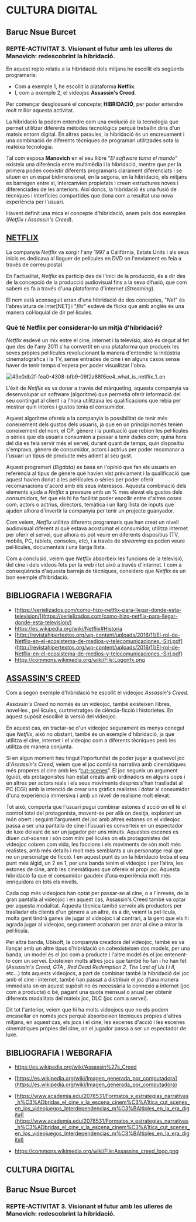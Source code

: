 ﻿# CULTURA DIGITAL
## Baruc Nsue Burcet
### REPTE-ACTIVITAT 3. Visionant el futur amb les ulleres de Manovich: redescobrint la hibridació.


En aquest repte relatiu a la hibridació dels mitjans he escollit els següents programaris:  
- Com a exemple 1, he escollit la plataforma **Netflix**.  
- I, com a exemple 2, el videojoc **Assassin's Creed**.  
  
Per començar desglossaré el concepte; **HIBRIDACIÓ**, per poder entendre molt millor aquesta activitat.  
  
La hibridació la podem entendre com una evolució de la tecnologia que  permet utilitzar diferents mètodes tecnològics perquè treballin dins d'un mateix entorn digital. En altres paraules, la hibridació és un encreuament i una combinació de diferents tècniques de programari  utilitzades sota la mateixa tecnologia.  

Tal com exposa **Manovich** en el seu llibre "*El software toma el mando*" existeix una diferència entre multimèdia i la hibridació, mentre que per la primera poden coexistir diferents programaris clarament diferenciats i se situen en un espai bidimensional, en la segona, en la hibridació, els mitjans es barregen entre si, intercanvien propietats i creen estructures noves i diferenciades de les anteriors. Així doncs, la hibridació és una fusió de tècniques i interfícies compartides que dona com a resultat una nova experiència per l'usuari. 

Havent definit una mica el concepte d'hibridació, anem pels dos exemples (*Netflix i Assassin's Creed*).


## [NETFLIX](-%20https://es.wikipedia.org/wiki/Netflix#Historia) 

La companyia *Netflix* va sorgir l'any 1997 a Califòrnia, Estats Units i als seus inicis es dedicava al lloguer de películes en DVD on l'enviament es feia a través de correu postal.

En l'actualitat, *Netflix* és partícip des de l'inici de la producció, és a dir des de la concepció de la producció audiovisual fins a la seva difusió, que com sabem es fa a través d'una plataforma d'internet (*Streaming*).  
  
El nom està aconseguit arran d'una hibridació de dos conceptes, "*Net*" és l'abreviatura de inter[NET] i "*flix*" esdevé de flicks que amb anglès és una manera col·loquial de dir pel·lícules.

### Què té Netflix per considerar-lo un mitjà d'hibridació?  
  
*Netflix* esdevé un mix entre el cine, internet i la televisió, això és degut al fet que des de l'any 2011 s'ha convertit en una plataforma que produeix les seves pròpies pel·lícules revolucionant la manera d'entendre la indústria cinematogràfica i la TV, sense entrades de cine i en alguns casos sense haver de tenir temps d'espera per poder visualitzar l'obra.  

![43e0db2f-fea0-4308-bfb9-09f2a88f6ee4_what_is_netflix_1_en](https://user-images.githubusercontent.com/104514520/167248293-d06bf386-23cd-4ed7-8ff8-539aa416ee8c.png)
  
L'èxit de *Netflix* es va donar a través del màrqueting, aquesta companyia va desenvolupar un software (algoritme) que permetia oferir informació del seu contingut al client i a l'hora utilitzava les qualificacions que rebia per mostrar quin interès i gustos tenia el consumidor.  
  
Aquest algoritme ofereix a la companyia la possibilitat de tenir més coneixement dels gustos dels usuaris, ja que en un principi només tenien coneixement del nom, el CP, gènere i la puntuació que rebien les pel·lícules o sèries que els usuaris consumien a passar a tenir dades com; quina hora del dia es feia servir més el servei, durant quant de temps, quin dispositiu s'emprava, gènere de consumidor, actors i actrius per poder recomanar a l'usuari un tipus de producte més adient al seu gust.  
  
Aquest programari (*Bigdata*) es basa en l'opinió que fan els usuaris en referència al tipus de gènere què havien vist prèviament i la qualificació que aquest havien donat a les pel·lícules o sèries per poder oferir recomanacions d'acord amb els seus interessos. Aquesta combinació dels elements ajuda a *Netflix* a preveure amb un % més elevat els gustos dels consumidors, fet que els hi ha facilitat poder escollir entre d'altres coses com; actors o actrius, directors, temàtica i un llarg llista de inputs que ajuden alhora d'invertir la companyia per tenir un projecte guanyador.

Com veiem, *Netflix* utilitza diferents programaris que han creat un nivell audiovisual diferent al què estava acostumat el consumidor, utilitza internet per oferir el servei, que alhora es pot veure en diferents dispositius (TV, mòbils, PC, tablets, consoles, etc), i a través de *streaming* es poden veure pel·lícules, documentals i una llarga llista.

Com a conclusió, veiem que *Netflix* absorbeix les funcions de la televisió, del cine i dels vídeos fets per la web i tot això a través d'internet.  I com a conseqüència d'aquesta barreja de tècniques, considero que *Netflix* és un bon exemple d'hibridació.

## BIBLIOGRAFIA I WEBGRAFIA

- [https://serielizados.com/como-hizo-netflix-para-llegar-donde-esta-television/](https://serielizados.com/como-hizo-netflix-para-llegar-donde-esta-television/)
- https://es.wikipedia.org/wiki/Netflix#Historia
- [http://revistahipertextos.org/wp-content/uploads/2016/11/El-rol-de-Netflix-en-el-ecosistema-de-medios-y-telecomunicaciones.-Siri.pdf](http://revistahipertextos.org/wp-content/uploads/2016/11/El-rol-de-Netflix-en-el-ecosistema-de-medios-y-telecomunicaciones.-Siri.pdf)
- https://commons.wikimedia.org/wiki/File:Logonfx.png


## [ASSASSIN'S CREED](https://es.wikipedia.org/wiki/Assassin%27s_Creed)

Com a segon exemple d'hibridació he escollit el videojoc *Assassin's Creed*.

*Assassin's Creed* no només és un videojoc, també existeixen llibres, novel·les , pel·lícules, curtmetratges de ciència-ficció i historietes. En aquest supòsit escolliré la versió del videojoc.

En aquest cas, en tractar-se d'un videojoc segurament és menys conegut que *Netflix*, això no obstant, també és un exemple d'hibridació, ja que utilitza el cine, internet i el videojoc com a diferents tècniques però les utilitza de manera conjunta.

Si en algun moment heu tingut l'oportunitat de poder jugar a qualsevol joc d'*Assassin's Creed*, veiem que el joc combina narrativa amb cinemàtiques més properes al cine amb les “[cut-scenes](https://www.youtube.com/watch?v=aLSRQpH7ikg)”. El joc segueix un argument (guió), els protagonistes han estat creats amb ordinadors en alguns cops i en altres per actors reals i els seus moviments després s'han traslladat al PC (CGI) amb la intenció de crear uns gràfics realistes i dotar al consumidor d'una experiència immersiva i amb un nivell de realisme molt elevat.

Tot això, comporta que l'usuari pugui combinar estones d'acció on ell té el control total del protagonista, movent-se per allà on desitja, explorant un món obert i seguint l'argument del joc amb altres estones on el videojoc passa a ser una pantalla de cine i l’usuari es converteix en un espectador de luxe deixant de ser un jugador per uns minuts. Aquestes escenes es diuen *cut-scenes* i són com mini pel·lícules on els protagonistes del videojoc cobren com vida,  les faccions i els moviments de són molt més realistes, amb més detalls i molt més semblants a un personatge real que no un personatge de ficció. I en aquest punt és on la hibridació troba el seu punt més àlgid, un 2 en 1, per una banda tenim el videojoc i per l’altra, les estones de cine, amb les cinemàtiques que ofereix el propi joc. Aquesta hibridació fa que el consumidor gaudeix d’una experiència molt més enriquidora en tots els nivells.

Cada cop més videojocs han optat per passar-se al cine, o a l'inrevés, de la gran pantalla al videojoc i en aquest cas, Assassin's Creed també va optar per aquesta modalitat. Aquesta tècnica també serveix als productors per traslladar els clients d'un gènere a un altre, és a dir, veient la pel·lícula, molta gent tindrà ganes de jugar al videojoc i al contrari, a la gent que els hi agrada jugar al videojoc, segurament acabaran per anar al cine a mirar la pel·lícula.

Per altra banda, Ubisoft, la companyia creadora del videojoc, també es va llançar amb un altre tipus d'hibridació on cohexisteixen dos models, per una banda, un model és el joc com a producte i l'altre model és el joc entenent-lo com un servei. Existeixen molts altres jocs que també ho fan i ho han fet (*Assassin's Creed, GTA , Red Dead Redemption 2, The Last of Us I i II,* etc...) tots aquests videojocs, a part de combinar també la hibridació del joc amb el cine i internet, també han passat a distribuir el joc d'una manera immediata on en aquest supòsit no és necessària la connexió a internet (joc com a producte) o bé, pagant una quota mensual o anual per obtenir diferents modalitats del mateix joc, DLC (joc com a servei).

Dit tot l'anterior, veiem que hi ha molts videojocs que no els podem encasellar en només jocs perquè absorbeixen tècniques pròpies d'altres mitjans, en aquest cas, els jocs i el cine, les escenes d'acció i les escenes cinemàtiques pròpies del cine, on el jugador passa a ser un espectador de luxe. 

## BIBLIOGRAFIA I WEBGRAFIA

- https://es.wikipedia.org/wiki/Assassin%27s_Creed

- [https://es.wikipedia.org/wiki/Imagen_generada_por_computadora](https://es.wikipedia.org/wiki/Imagen_generada_por_computadora)

- [https://www.academia.edu/2078531/Formatos_y_estrategias_narrativas_h%C3%ADbridas_el_cine_y_la_escena_cinem%C3%A1tica_cut_scenes_en_los_videojuegos_Interdependencias_m%C3%BAltiples_en_la_era_digital](https://www.academia.edu/2078531/Formatos_y_estrategias_narrativas_h%C3%ADbridas_el_cine_y_la_escena_cinem%C3%A1tica_cut_scenes_en_los_videojuegos_Interdependencias_m%C3%BAltiples_en_la_era_digital)
- https://commons.wikimedia.org/wiki/File:Assassins_creed_logo.png


## CULTURA DIGITAL

## Baruc Nsue Burcet

### REPTE-ACTIVITAT 3. Visionant el futur amb les ulleres de Manovich: redescobrint la hibridació.

